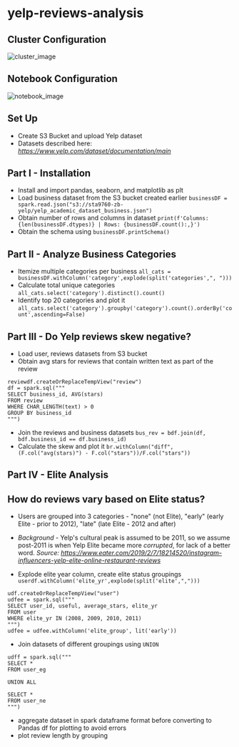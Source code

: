 # yelp-reviews-analysis

## Cluster Configuration
![cluster_image](assets/cluster_configuration.png)

## Notebook Configuration
![notebook_image](assets/notebook_configuration.png)

## Set Up
* Create S3 Bucket and upload Yelp dataset
* Datasets described here: *https://www.yelp.com/dataset/documentation/main*

## Part I - Installation
* Install and import pandas, seaborn, and matplotlib as plt
* Load business dataset from the S3 bucket created earlier
`businessDF = spark.read.json("s3://sta9760-zb-yelp/yelp_academic_dataset_business.json")`
* Obtain number of rows and columns in dataset
`print(f'Columns: {len(businessDF.dtypes)} | Rows: {businessDF.count():,}')`
* Obtain the schema using `businessDF.printSchema()`

## Part II - Analyze Business Categories
* Itemize multiple categories per business `all_cats = businessDF.withColumn('category',explode(split('categories',", ")))`
* Calculate total unique categories `all_cats.select('category').distinct().count()`
* Identify top 20 categories and plot it `all_cats.select('category').groupby('category').count().orderBy('count',ascending=False)`


## Part III - Do Yelp reviews skew negative?
* Load user, reviews datasets from S3 bucket
* Obtain avg stars for reviews that contain written text as part of the review
```
reviewdf.createOrReplaceTempView("review")
df = spark.sql("""
SELECT business_id, AVG(stars)
FROM review
WHERE CHAR_LENGTH(text) > 0
GROUP BY business_id
""")
```
* Join the reviews and business datasets `bus_rev = bdf.join(df, bdf.business_id == df.business_id)`
* Calculate the skew and plot it `br.withColumn("diff", (F.col("avg(stars)") - F.col("stars"))/F.col("stars"))`

## Part IV - Elite Analysis
## How do reviews vary based on Elite status?
* Users are grouped into 3 categories - "none" (not Elite), "early" (early Elite - prior to 2012), "late" (late Elite - 2012 and after)
* *Background* - Yelp's cultural peak is assumed to be 2011, so we assume post-2011 is when Yelp Elite became more *corrupted*, for lack of a better word. *Source: 
https://www.eater.com/2019/2/7/18214520/instagram-influencers-yelp-elite-online-restaurant-reviews*

* Explode elite year column, create elite status groupings `userdf.withColumn('elite_yr',explode(split('elite',",")))`
```
udf.createOrReplaceTempView("user")
udfee = spark.sql("""
SELECT user_id, useful, average_stars, elite_yr
FROM user
WHERE elite_yr IN (2008, 2009, 2010, 2011)
""")
udfee = udfee.withColumn('elite_group', lit('early'))
```
* Join datasets of different groupings using `UNION`
```
udff = spark.sql("""
SELECT *
FROM user_eg

UNION ALL

SELECT *
FROM user_ne
""")
```
* aggregate dataset in spark dataframe format before converting to Pandas df for plotting to avoid errors
* plot review length by grouping
